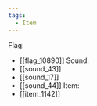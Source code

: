```yaml
---
tags:
  - Item
---
```

Flag:
- [[flag_10890]]
Sound:
- [[sound_43]]
- [[sound_17]]
- [[sound_44]]
Item:
- [[item_1142]]
